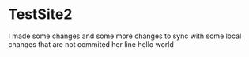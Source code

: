# TestSite2
I made some changes 
and some more changes to sync with
some local changes that are not commited
her 
line
hello world
